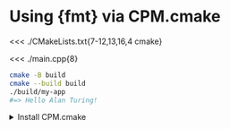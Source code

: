 # Using {fmt} via CPM.cmake

<<< ./CMakeLists.txt{7-12,13,16,4 cmake}

<<< ./main.cpp{8}

```sh
cmake -B build
cmake --build build
./build/my-app
#=> Hello Alan Turing!
```

<details><summary>Install CPM.cmake</summary>

> ```sh
> mkdir -p cmake
> wget -O cmake/CPM.cmake https://github.com/cpm-cmake/CPM.cmake/releases/latest/download/get_cpm.cmake
> ```

&mdash; [CPM.cmake](https://github.com/cpm-cmake/CPM.cmake)

</details>